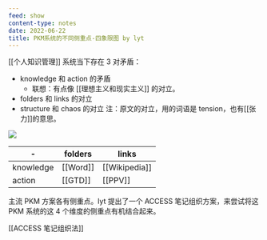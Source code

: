 ```yaml
---
feed: show
content-type: notes
date: 2022-06-22
title: PKM系统的不同侧重点-四象限图 by lyt
---
```


[[个人知识管理]] 系统当下存在 3 对矛盾：

- knowledge 和 action 的矛盾
	- 联想：有点像 [[理想主义和现实主义]] 的对立。
- folders 和 links 的对立
- structure 和 chaos 的对立
注：原文的对立，用的词语是 tension，也有[[张力]]的意思。

![](https://my-public-pic.oss-cn-hangzhou.aliyuncs.com/202206221733367.png)

| -         | folders  | links   |
| --------- | -------- | ------- |
| knowledge | [[Word]] |[[Wikipedia]]        |
| action    | [[GTD]]  |[[PPV]] |

主流 PKM 方案各有侧重点。lyt 提出了一个 ACCESS 笔记组织方案，来尝试将这 PKM 系统的这 4 个维度的侧重点有机结合起来。

[[ACCESS 笔记组织法]]
